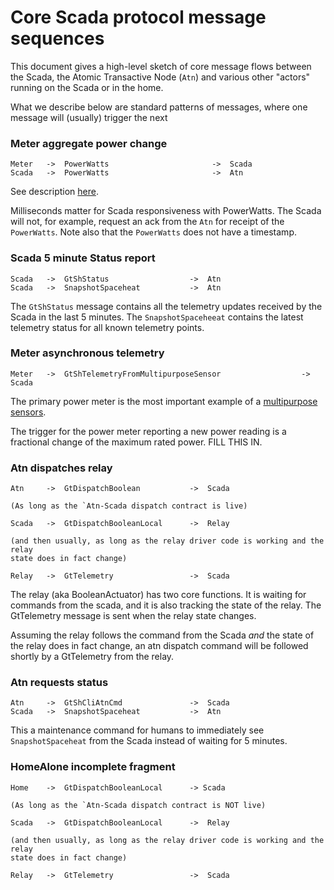 # Core Scada protocol message sequences

This document gives a high-level sketch of core message flows between the Scada, the Atomic Transactive Node (`Atn`)
and various other "actors" running on the Scada or in the home. 

What we describe below are standard patterns of messages, where one message will (usually) trigger the next


### Meter aggregate power change

    Meter   ->  PowerWatts                       ->  Scada 
    Scada   ->  PowerWatts                       ->  Atn            

See description [here](https://github.com/thegridelectric/gw-scada-spaceheat-python/blob/main/gw_spaceheat/actors/scada.py#L253).

Milliseconds matter for Scada responsiveness with PowerWatts. The Scada will not, for example, request an ack
from the `Atn` for receipt of the `PowerWatts`. Note also that the `PowerWatts` does not have a timestamp.


### Scada 5 minute Status report

    Scada   ->  GtShStatus                  ->  Atn
    Scada   ->  SnapshotSpaceheat           ->  Atn

The `GtShStatus` message contains all the telemetry updates received by the Scada in the last 5 minutes.
The `SnapshotSpaceheeat` contains the latest telemetry status for all known telemetry points.


### Meter asynchronous telemetry

    Meter   ->  GtShTelemetryFromMultipurposeSensor                  ->  Scada 
    
The primary power meter is the most important example of a [multipurpose sensors](docs/multipurpose-sensor.md). 

The trigger for the power meter reporting a new power reading is a fractional change of the maximum rated power. 
FILL THIS IN.

### Atn dispatches relay

    Atn     ->  GtDispatchBoolean           ->  Scada

    (As long as the `Atn-Scada dispatch contract is live) 

    Scada   ->  GtDispatchBooleanLocal      ->  Relay

    (and then usually, as long as the relay driver code is working and the relay
    state does in fact change)

    Relay   ->  GtTelemetry                 ->  Scada

The relay (aka BooleanActuator) has two core functions. It is waiting for commands
from the scada, and it is also tracking the state of the relay. The GtTelemetry message
is sent when the relay state changes.

Assuming the relay follows the command from the Scada _and_ the state of the relay does 
in fact change, an atn dispatch command will be followed shortly by a GtTelemetry from 
the relay.

### Atn requests status

    Atn     ->  GtShCliAtnCmd               ->  Scada
    Scada   ->  SnapshotSpaceheat           ->  Atn

This a maintenance command for humans to immediately see `SnapshotSpaceheat` from the Scada instead of 
waiting for 5 minutes. 

### HomeAlone incomplete fragment

    Home    ->  GtDispatchBooleanLocal      -> Scada

    (As long as the `Atn-Scada dispatch contract is NOT live) 

    Scada   ->  GtDispatchBooleanLocal      ->  Relay

    (and then usually, as long as the relay driver code is working and the relay
    state does in fact change)

    Relay   ->  GtTelemetry                 ->  Scada